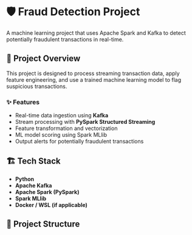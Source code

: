 # 🛡️ Fraud Detection Project

A machine learning project that uses Apache Spark and Kafka to detect potentially fraudulent transactions in real-time.

## 🚀 Project Overview

This project is designed to process streaming transaction data, apply feature engineering, and use a trained machine learning model to flag suspicious transactions.

### ✨ Features

- Real-time data ingestion using **Kafka**
- Stream processing with **PySpark Structured Streaming**
- Feature transformation and vectorization
- ML model scoring using Spark MLlib
- Output alerts for potentially fraudulent transactions

## 🏗️ Tech Stack

- **Python**
- **Apache Kafka**
- **Apache Spark (PySpark)**
- **Spark MLlib**
- **Docker / WSL (if applicable)**

## 📁 Project Structure

